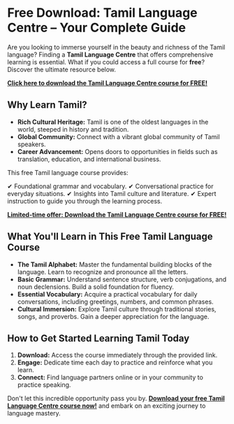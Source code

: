 # Free Download: Tamil Language Centre – Your Complete Guide

Are you looking to immerse yourself in the beauty and richness of the Tamil language? Finding a **Tamil Language Centre** that offers comprehensive learning is essential. What if you could access a full course for **free**? Discover the ultimate resource below.

[**Click here to download the Tamil Language Centre course for FREE!**](https://udemywork.com/tamil-language-centre)

## Why Learn Tamil?

- **Rich Cultural Heritage:** Tamil is one of the oldest languages in the world, steeped in history and tradition.
- **Global Community:** Connect with a vibrant global community of Tamil speakers.
- **Career Advancement:** Opens doors to opportunities in fields such as translation, education, and international business.

This free Tamil language course provides:

✔ Foundational grammar and vocabulary.
✔ Conversational practice for everyday situations.
✔ Insights into Tamil culture and literature.
✔ Expert instruction to guide you through the learning process.

[**Limited-time offer: Download the Tamil Language Centre course for FREE!**](https://udemywork.com/tamil-language-centre)

## What You'll Learn in This Free Tamil Language Course

*   **The Tamil Alphabet:** Master the fundamental building blocks of the language. Learn to recognize and pronounce all the letters.
*   **Basic Grammar:** Understand sentence structure, verb conjugations, and noun declensions. Build a solid foundation for fluency.
*   **Essential Vocabulary:** Acquire a practical vocabulary for daily conversations, including greetings, numbers, and common phrases.
*   **Cultural Immersion:** Explore Tamil culture through traditional stories, songs, and proverbs. Gain a deeper appreciation for the language.

## How to Get Started Learning Tamil Today

1.  **Download:** Access the course immediately through the provided link.
2.  **Engage:** Dedicate time each day to practice and reinforce what you learn.
3.  **Connect:** Find language partners online or in your community to practice speaking.

Don't let this incredible opportunity pass you by. **[Download your free Tamil Language Centre course now!](https://udemywork.com/tamil-language-centre)** and embark on an exciting journey to language mastery.
